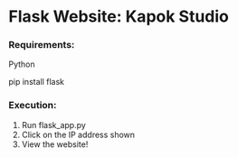 # Flask Website: Kapok Studio

### Requirements:
Python

pip install flask

### Execution:
1. Run flask_app.py
2. Click on the IP address shown
3. View the website!
